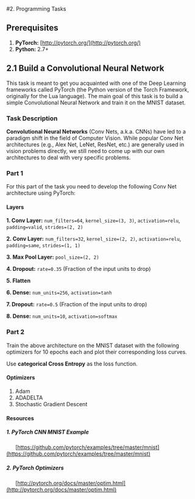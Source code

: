 #2. Programming Tasks

## Prerequisites

1. **PyTorch:** [http://pytorch.org/](http://pytorch.org/)
2. **Python:** 2.7+

## 2.1 Build a Convolutional Neural Network

This task is meant to get you acquainted with one of the Deep Learning frameworks called PyTorch
(the Python version of the Torch Framework, originally for the Lua language).
The main goal of this task is to build a simple Convolutional Neural Network and train it on the MNIST dataset.

### Task Description
**Convolutional Neural Networks** (Conv Nets, a.k.a. CNNs) have led to a paradigm shift in the field of Computer Vision.
While popular Conv Net architectures (e.g., Alex Net, LeNet, ResNet, etc.) are generally used in vision problems directly,
 we still need to come up with our own architectures to deal with very specific problems.

### Part 1
For this part of the task you need to develop the following Conv Net architecture using PyTorch:

#### Layers

**1. Conv Layer:** `num_filters=64`,  `kernel_size=(3, 3)`, `activation=relu`, `padding=valid`, `strides=(2, 2)`

**2. Conv Layer:** `num_filters=32`,  `kernel_size=(2, 2)`, `activation=relu`, `padding=same`, `strides=(1, 1)`

**3. Max Pool Layer:** `pool_size=(2, 2)`

**4. Dropout:** `rate=0.35` (Fraction of the input units to drop)

**5. Flatten**

**6. Dense:** `num_units=256`, `activation=tanh`

**7. Dropout:** `rate=0.5` (Fraction of the input units to drop)

**8. Dense:** `num_units=10`, `activation=softmax`

### Part 2

Train the above architecture on the MNIST dataset with the following optimizers for 10 epochs each and plot 
their corresponding loss curves.

Use **categorical Cross Entropy** as the loss function.

#### Optimizers

1. Adam
2. ADADELTA
3. Stochastic Gradient Descent

#### Resources

##### 1. PyTorch CNN MNIST Example

  &nbsp; &nbsp; &nbsp;  [https://github.com/pytorch/examples/tree/master/mnist](https://github.com/pytorch/examples/tree/master/mnist)

##### 2. PyTorch Optimizers

  &nbsp; &nbsp; &nbsp;  [http://pytorch.org/docs/master/optim.html](http://pytorch.org/docs/master/optim.html)



